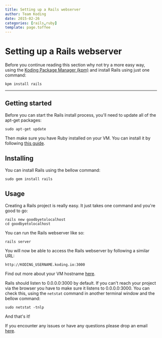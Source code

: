 ```yaml
---
title: Setting up a Rails webserver
author: Team Koding
date: 2015-02-26
categories: [rails,ruby]
template: page.toffee
---
```


# Setting up a Rails webserver

Before you continue reading this section why not try a more easy way, using the [Koding Package Manager (kpm)](http://learn.koding.com/guides/getting-started-kpm/) and install Rails using just one command:

```
kpm install rails
```

***

## Getting started

Before you can start the Rails install process, you'll need to update all of the apt-get packages:

```
sudo apt-get update
```

Then make sure you have Ruby installed on your VM. You can install it by following [this guide](http://learn.koding.com/guides/getting-started-ruby/).

## Installing

You can install Rails using the bellow command:

```
sudo gem install rails
```

## Usage

Creating a Rails project is really easy. It just takes one command and you're good to go:

```
rails new goodbyetolocalhost
cd goodbyetolocalhost
```

You can run the Rails webserver like so:

```
rails server
```

You will now be able to access the Rails webserver by following a similar URL:

```
http://KODING_USERNAME.koding.io:3000
```

Find out more about your VM hostname [here](http://learn.koding.com/faq/vm-hostname/).

Rails should listen to 0.0.0.0:3000 by default. If you can't reach your project via the browser you have to make sure it listens to 0.0.0.0:3000. You can check this, using the `netstat` command in another terminal window and the bellow command:

```
sudo netstat -tnlp
```

And that's it!

If you encounter any issues or have any questions please drop an email [here](mailto:support@koding.com).

